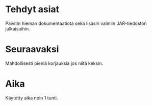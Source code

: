 # Tehdyt asiat
Päivitin hieman dokumentaatiota sekä lisäsin valmiin JAR-tiedoston
julkaisuihin.

# Seuraavaksi
Mahdollisesti pieniä korjauksia jos niitä keksin.

# Aika
Käytetty aika noin 1 tunti.
